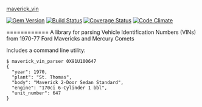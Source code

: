 [maverick_vin](http://bappelt.github.io/maverick_vin/)

[![Gem Version](https://badge.fury.io/rb/maverick_vin_parser.png)](http://badge.fury.io/rb/maverick_vin_parser)
[![Build Status](https://travis-ci.org/bappelt/maverick_vin.png)](https://travis-ci.org/bappelt/maverick_vin)
[![Coverage Status](https://coveralls.io/repos/bappelt/maverick_vin/badge.png?branch=master)](https://coveralls.io/r/bappelt/maverick_vin?branch=master)
[![Code Climate](https://codeclimate.com/github/bappelt/maverick_vin.png)](https://codeclimate.com/github/bappelt/maverick_vin)

============
A library for parsing Vehicle Identification Numbers (VINs) from 1970-77 Ford Mavericks and Mercury Comets

Includes a command line utility:
```
$ maverick_vin_parser 0X91U100647
{
  "year": 1970,
  "plant": "St. Thomas",
  "body": "Maverick 2-Door Sedan Standard",
  "engine": "170ci 6-Cylinder 1 bbl",
  "unit_number": 647
}
```
